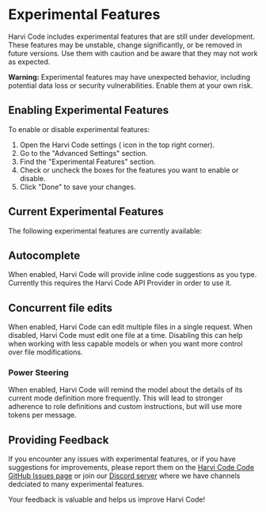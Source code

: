 # Experimental Features

Harvi Code includes experimental features that are still under development. These features may be unstable, change significantly, or be removed in future versions. Use them with caution and be aware that they may not work as expected.

**Warning:** Experimental features may have unexpected behavior, including potential data loss or security vulnerabilities. Enable them at your own risk.

## Enabling Experimental Features

To enable or disable experimental features:

1.  Open the Harvi Code settings (<Codicon name="gear" /> icon in the top right corner).
2.  Go to the "Advanced Settings" section.
3.  Find the "Experimental Features" section.
4.  Check or uncheck the boxes for the features you want to enable or disable.
5.  Click "Done" to save your changes.

## Current Experimental Features

The following experimental features are currently available:

## Autocomplete

When enabled, Harvi Code will provide inline code suggestions as you type. Currently this requires the Harvi Code API Provider in order to use it.

## Concurrent file edits

When enabled, Harvi Code can edit multiple files in a single request. When disabled, Harvi Code must edit one file at a time. Disabling this can help when working with less capable models or when you want more control over file modifications.

### Power Steering

When enabled, Harvi Code will remind the model about the details of its current mode definition more frequently. This will lead to stronger adherence to role definitions and custom instructions, but will use more tokens per message.

## Providing Feedback

If you encounter any issues with experimental features, or if you have suggestions for improvements, please report them on the [Harvi Code Code GitHub Issues page](https://github.com/Kilo-Org/kilocode) or join our [Discord server](https://kilo.love/discord) where we have channels dedciated to many experimental features.

Your feedback is valuable and helps us improve Harvi Code!
